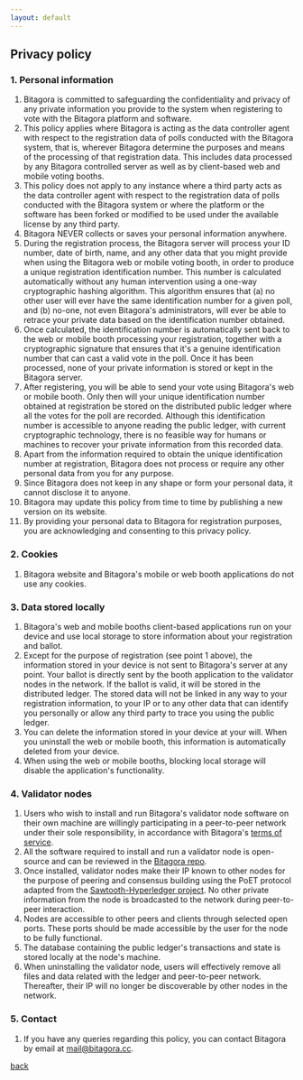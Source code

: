```yaml
---
layout: default
---
```


## Privacy policy

### 1. Personal information
1.	Bitagora is committed to safeguarding the confidentiality and privacy of any private information you provide to the system when registering to vote with the Bitagora platform and software.
2.	This policy applies where Bitagora is acting as the data controller agent with respect to the registration data of polls conducted with the Bitagora system, that is, wherever Bitagora determine the purposes and means of the processing of that registration data. This includes data processed by any Bitagora controlled server as well as by client-based web and mobile voting booths.
3. This policy does not apply to any instance where a third party acts as the data controller agent with respect to the registration data of polls conducted with the Bitagora system or where the platform or the software has been forked or modified to be used under the available license by any third party.
4. Bitagora NEVER collects or saves your personal information anywhere. 
5. During the registration process, the Bitagora server will process your ID number, date of birth, name, and any other data that you might provide when using the Bitagora web or mobile voting booth, in order to produce a unique registration identification number. This number is calculated automatically without any human intervention using a one-way cryptographic hashing algorithm. This algorithm ensures that 
  (a) no other user will ever have the same identification number for a given poll, and
  (b) no-one, not even Bitagora's administrators, will ever be able to retrace your private data based on the identification number obtained.
6. Once calculated, the identification number is automatically sent back to the web or mobile booth processing your registration, together with a cryptographic signature that ensures that it's a genuine identification number that can cast a valid vote in the poll. Once it has been processed, none of your private information is stored or kept in the Bitagora server. 
7. After registering, you will be able to send your vote using Bitagora's web or mobile booth. Only then will your unique identification number obtained at registration be stored on the distributed public ledger where all the votes for the poll are recorded. Although this identification number is accessible to anyone reading the public ledger, with current cryptographic technology, there is no feasible way for humans or machines to recover your private information from this recorded data.
8.	Apart from the information required to obtain the unique identification number at registration, Bitagora does not process or require any other personal data from you for any purpose.
9.	Since Bitagora does not keep in any shape or form your personal data, it cannot disclose it to anyone.
10. Bitagora may update this policy from time to time by publishing a new version on its website.
11. By providing your personal data to Bitagora for registration purposes, you are acknowledging and consenting to this privacy policy.

### 2. Cookies
1. Bitagora website and Bitagora's mobile or web booth applications do not use any cookies.

### 3. Data stored locally
1.	Bitagora's web and mobile booths client-based applications run on your device and use local storage to store information about your registration and ballot.
2. Except for the purpose of registration (see point 1 above), the information stored in your device is not sent to Bitagora's server at any point. Your ballot is directly sent by the booth application to the validator nodes in the network. If the ballot is valid, it will be stored in the distributed ledger. The stored data will not be linked in any way to your registration information, to your IP or to any other data that can identify you personally or allow any third party to trace you using the public ledger.   
3. You can delete the information stored in your device at your will. When you uninstall the web or mobile booth, this information is automatically deleted from your device.
4.	When using the web or mobile booths, blocking local storage will disable the application's functionality.

### 4. Validator nodes
1.	Users who wish to install and run Bitagora's validator node software on their own machine are willingly participating in a peer-to-peer network under their sole responsibility, in accordance with Bitagora's [terms of service](./terms.md).
2. All the software required to install and run a validator node is open-source and can be reviewed in the [Bitagora repo](https://github.com/Bitagora/bitagora-node).
3. Once installed, validator nodes make their IP known to other nodes for the purpose of peering and consensus building using the PoET protocol adapted from the [Sawtooth-Hyperledger project](https://github.com/hyperledger/sawtooth-core). No other private information from the node is broadcasted to the network during peer-to-peer interaction. 
4. Nodes are accessible to other peers and clients through selected open ports. These ports should be made accessible by the user for the node to be fully functional.
5. The database containing the public ledger's transactions and state is stored locally at the node's machine.
6. When uninstalling the validator node, users will effectively remove all files and data related with the ledger and peer-to-peer network. Thereafter, their IP will no longer be discoverable by other nodes in the network.

### 5. Contact
1.	If you have any queries regarding this policy, you can contact Bitagora by email at [mail@bitagora.cc](mailto:mail@bitagora.cc).

[back](./)
